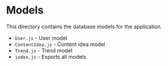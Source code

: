 # Models

This directory contains the database models for the application.

- `User.js` - User model
- `ContentIdea.js` - Content idea model
- `Trend.js` - Trend model
- `index.js` - Exports all models